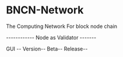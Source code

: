 # BNCN-Network
The Computing Network For block node chain 

------------ Node as Validator -------


GUI --
Version--
Beta--
Release--

